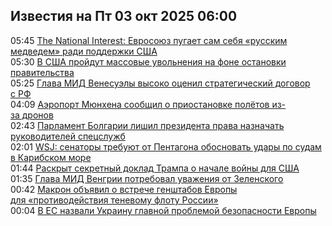 <h2>Известия на Пт 03 окт 2025 06:00</h2><!--2025-10-03 05:45:54-->
<div class="rssn">
  <div><span class="smaller gray hspace">05:45</span> <a class="nodecor" href="https://news.rambler.ru/world/55401038-the-national-interest-evrosoyuz-pugaet-sam-sebya-russkim-medvedem-radi-podderzhki-ssha/">The National Interest: Евросоюз пугает сам себя «русским медведем» ради поддержки США</a></div>
</div>
<div class="rssn">
  <div><span class="smaller gray hspace">05:30</span> <a class="nodecor" href="https://news.rambler.ru/world/55401020-v-ssha-proydut-massovye-uvolneniya-na-fone-ostanovki-pravitelstva/">В США пройдут массовые увольнения на фоне остановки правительства</a></div>
</div>
<div class="rssn">
  <div><span class="smaller gray hspace">05:25</span> <a class="nodecor" href="https://news.rambler.ru/world/55401017-glava-mid-venesuely-vysoko-otsenil-strategicheskiy-dogovor-s-rf/">Глава МИД Венесуэлы высоко оценил стратегический договор с РФ</a></div>
</div>
<div class="rssn">
  <div><span class="smaller gray hspace">04:09</span> <a class="nodecor" href="https://news.rambler.ru/world/55400917-aeroport-myunhena-soobschil-o-priostanovke-poletov-iz-za-dronov/">Аэропорт Мюнхена сообщил о приостановке полётов из-за дронов</a></div>
</div>
<div class="rssn">
  <div><span class="smaller gray hspace">02:43</span> <a class="nodecor" href="https://news.rambler.ru/world/55400813-parlament-bolgarii-lishil-prezidenta-prava-naznachat-rukovoditeley-spetssluzhb/">Парламент Болгарии лишил президента права назначать руководителей спецслужб</a></div>
</div>
<div class="rssn">
  <div><span class="smaller gray hspace">02:01</span> <a class="nodecor" href="https://news.rambler.ru/world/55393285-wsj-senatory-trebuyut-ot-pentagona-obosnovat-udary-po-sudam-v-karibskom-more/">WSJ: сенаторы требуют от Пентагона обосновать удары по судам в Карибском море</a></div>
</div>
<div class="rssn">
  <div><span class="smaller gray hspace">01:44</span> <a class="nodecor" href="https://news.rambler.ru/world/55400763-raskryt-sekretnyy-doklad-trampa-o-nachale-voyny-dlya-ssha/">Раскрыт секретный доклад Трампа о начале войны для США</a></div>
</div>
<div class="rssn">
  <div><span class="smaller gray hspace">01:35</span> <a class="nodecor" href="https://news.rambler.ru/world/55400759-glava-mid-vengrii-potreboval-uvazheniya-ot-zelenskogo/">Глава МИД Венгрии потребовал уважения от Зеленского</a></div>
</div>
<div class="rssn">
  <div><span class="smaller gray hspace">00:42</span> <a class="nodecor" href="https://news.rambler.ru/world/55400675-makron-obyavil-o-vstreche-genshtabov-evropy-dlya-protivodeystviya-tenevomu-flotu-rossii/">Макрон объявил о встрече генштабов Европы для «противодействия теневому флоту России»</a></div>
</div>
<div class="rssn">
  <div><span class="smaller gray hspace">00:04</span> <a class="nodecor" href="https://news.rambler.ru/world/55400625-v-es-nazvali-ukrainu-glavnoy-problemoy-bezopasnosti-evropy/">В ЕС назвали Украину главной проблемой безопасности Европы</a></div>
</div><div class="rssurl gray smaller" style="display:none">http://news.rambler.ru/rss/world/</div>